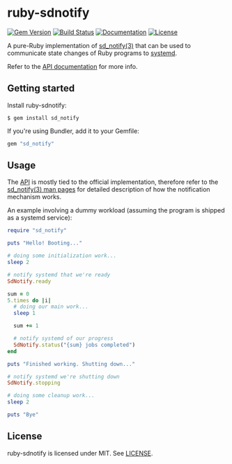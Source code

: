 # ruby-sdnotify

[![Gem Version](https://badge.fury.io/rb/sd_notify.svg)](https://badge.fury.io/rb/sd_notify)
[![Build Status](https://travis-ci.org/agis/ruby-sdnotify.svg?branch=master)](https://travis-ci.org/agis/ruby-sdnotify)
[![Documentation](http://img.shields.io/badge/yard-docs-blue.svg)](http://www.rubydoc.info/github/agis/ruby-sdnotify)
[![License](https://img.shields.io/github/license/mashape/apistatus.svg)](LICENSE)


A pure-Ruby implementation of [sd_notify(3)](https://www.freedesktop.org/software/systemd/man/sd_notify.html) that can be used to
communicate state changes of Ruby programs to [systemd](https://www.freedesktop.org/wiki/Software/systemd/).

Refer to the [API documentation](http://www.rubydoc.info/github/agis/ruby-sdnotify) for more info.

## Getting started

Install ruby-sdnotify:

```shell
$ gem install sd_notify
```

If you're using Bundler, add it to your Gemfile:

```ruby
gem "sd_notify"
```

## Usage

The [API](http://www.rubydoc.info/github/agis/ruby-sdnotify) is mostly tied to
the official implementation, therefore refer to the [sd_notify(3) man pages](https://www.freedesktop.org/software/systemd/man/sd_notify.html)
for detailed description of how the notification mechanism works.

An example involving a dummy workload (assuming the program is shipped as a
systemd service):

```ruby
require "sd_notify"

puts "Hello! Booting..."

# doing some initialization work...
sleep 2

# notify systemd that we're ready
SdNotify.ready

sum = 0
5.times do |i|
  # doing our main work...
  sleep 1

  sum += 1

  # notify systemd of our progress
  SdNotify.status("{sum} jobs completed")
end

puts "Finished working. Shutting down..."

# notify systemd we're shutting down
SdNotify.stopping

# doing some cleanup work...
sleep 2

puts "Bye"
```

## License

ruby-sdnotify is licensed under MIT. See [LICENSE](LICENSE).
